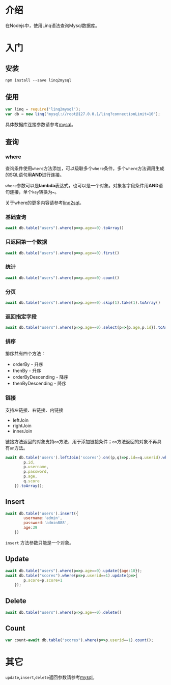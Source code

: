 # 介绍

在Nodejs中，使用Linq语法查询Mysql数据库。

# 入门

## 安装

```
npm install --save linq2mysql
```

## 使用

```javascript
var linq = require('linq2mysql');
var db = new linq("mysql://root@127.0.0.1/linq?connectionLimit=10");
```

具体数据库连接参数请参考[mysql](https://github.com/mysqljs/mysql)。

## 查询

### where

查询条件使用```where```方法添加，可以级联多个```where```条件，多个```where```方法调用生成的SQL语句用**AND**进行连接。

```where```参数可以是**lambda**表达式，也可以是一个对象。对象各字段条件用**AND**语句连接，单个```key```转换为```=```。

关于where的更多内容请参考[linq2sql](https://github.com/zsea/linq2sql)。

### 基础查询

```javascript
await db.table("users").where(p=>p.age==0).toArray()
```

### 只返回第一个数据

```javascript
await db.table("users").where(p=>p.age==0).first()
```

### 统计

```javascript
await db.table("users").where(p=>p.age==0).count()
```

### 分页

```javascript
await db.table("users").where(p=>p.age==0).skip(1).take(1).toArray()
```

### 返回指定字段

```javascript
await db.table("users").where(p=>p.age==0).select(p=>{p.age,p.id}).toArray()
```

### 排序

排序共有四个方法：
* orderBy - 升序
* thenBy - 升序
* orderByDescending - 降序
* thenByDescending - 降序

### 链接

支持左链接、右链接、内链接

* leftJoin
* rightJoin
* innerJoin

链接方法返回的对象支持```on```方法，用于添加链接条件；```on```方法返回的对象不再具有```on```方法。

```javascript
await db.table('users').leftJoin('scores').on((p,q)=>p.id==q.userid).where(p=>p.age>=0).select((p,q)=>{
        p.id,
        p.username,
        p.password,
        p.age,
        q.score
    }).toArray();
```

## Insert

```javascript
await db.table('users').insert({
        username:'admin',
        password:'admin888',
        age:39
    })
```

```insert``` 方法参数只能是一个对象。

## Update

```javascript
await db.table("users").where(p=>p.age==0).update({age:10});
await db.table("scores").where(p=>p.userid==1).update(p=>{
        p.score=p.score+1
    });
```

## Delete

```javascript
await db.table("users").where(p=>p.age==0).delete()
```

## Count

```javascript
var count=await db.table("scores").where(p=>p.userid==1).count();
```

# 其它

```update```,```insert```,```delete```返回参数请参考[mysql](https://github.com/mysqljs/mysql)。